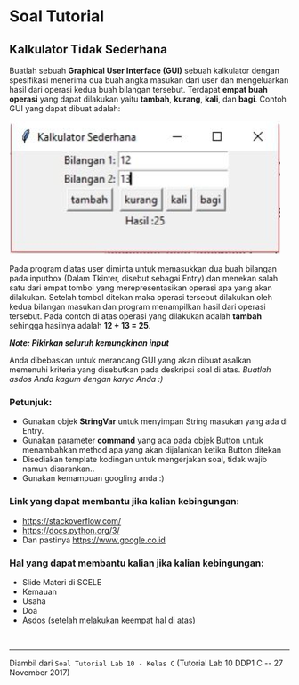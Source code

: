 # Soal Tutorial

## Kalkulator Tidak Sederhana

Buatlah sebuah **Graphical User Interface (GUI)** sebuah kalkulator dengan
spesifikasi menerima dua buah angka masukan dari user dan mengeluarkan hasil
dari operasi kedua buah bilangan tersebut. Terdapat **empat buah operasi** yang
dapat dilakukan yaitu **tambah**, **kurang**, **kali**, dan **bagi**. Contoh
GUI yang dapat dibuat adalah:

![kalkulator](../images/lab11_c_01.jpg)

Pada program diatas user diminta untuk memasukkan dua buah bilangan pada
inputbox (Dalam Tkinter, disebut sebagai Entry) dan menekan salah satu dari
empat tombol yang merepresentasikan operasi apa yang akan dilakukan. Setelah
tombol ditekan maka operasi tersebut dilakukan oleh kedua bilangan masukan dan
program menampilkan hasil dari operasi tersebut. Pada contoh di atas operasi
yang dilakukan adalah **tambah** sehingga hasilnya adalah **12 + 13 = 25**.

***Note: Pikirkan seluruh kemungkinan input***

Anda dibebaskan untuk merancang GUI yang akan dibuat asalkan memenuhi kriteria
yang disebutkan pada deskripsi soal di atas.
*Buatlah asdos Anda kagum dengan karya Anda :)*

### Petunjuk:

- Gunakan objek **StringVar** untuk menyimpan String masukan yang ada di Entry.
- Gunakan parameter **command** yang ada pada objek Button untuk menambahkan
  method apa yang akan dijalankan ketika Button ditekan
- Disediakan template kodingan untuk mengerjakan soal, tidak wajib namun
  disarankan..
- Gunakan kemampuan googling anda :)

### Link yang dapat membantu jika kalian kebingungan:

- <https://stackoverflow.com/>
- <https://docs.python.org/3/>
- Dan pastinya <https://www.google.co.id>

### Hal yang dapat membantu kalian jika kalian kebingungan:

- Slide Materi di SCELE
- Kemauan
- Usaha
- Doa
- Asdos (setelah melakukan keempat hal di atas)

<br>

---

Diambil dari `Soal Tutorial Lab 10 - Kelas C` (Tutorial Lab 10 DDP1 C
\-- 27 November 2017)
